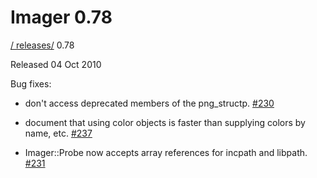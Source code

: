 # Imager 0.78

[ / ](..) [releases/](./) 0.78

Released 04 Oct 2010

Bug fixes:

- don't access deprecated members of the png_structp. [#230](https://github.com/tonycoz/imager/issues/230)

- document that using color objects is faster than supplying colors by name, etc. [#237](https://github.com/tonycoz/imager/issues/237)

- Imager::Probe now accepts array references for incpath and libpath. [#231](https://github.com/tonycoz/imager/issues/231)